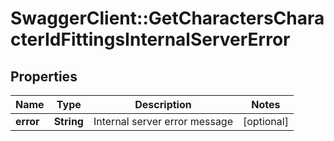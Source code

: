 # SwaggerClient::GetCharactersCharacterIdFittingsInternalServerError

## Properties
Name | Type | Description | Notes
------------ | ------------- | ------------- | -------------
**error** | **String** | Internal server error message | [optional] 


